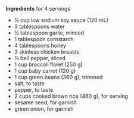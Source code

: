 **Ingredients** for 4 servings

- ½ cup low sodium soy sauce (120 mL)
- 3 tablespoons water
- ½ tablespoon garlic, minced
- 1 tablespoon cornstarch
- 4 tablespoons honey
- 3 skinless chicken breasts
- ½ bell pepper, sliced
- 1 cup broccoli floret (250 g)
- 1 cup baby carrot (120 g)
- 1 cup green beans (360 g), trimmed
- salt, to taste
- pepper, to taste
- 2 cups cooked brown rice (460 g), for serving
- sesame seed, for garnish
- green onion, for garnish
